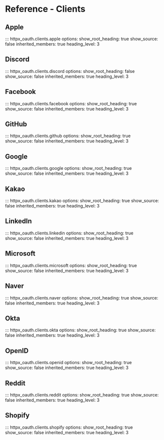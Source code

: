 # Reference - Clients

## Apple

::: httpx_oauth.clients.apple
    options:
      show_root_heading: true
      show_source: false
      inherited_members: true
      heading_level: 3

## Discord

::: httpx_oauth.clients.discord
    options:
      show_root_heading: false
      show_source: false
      inherited_members: true
      heading_level: 3

## Facebook

::: httpx_oauth.clients.facebook
    options:
      show_root_heading: true
      show_source: false
      inherited_members: true
      heading_level: 3

## GitHub

::: httpx_oauth.clients.github
    options:
      show_root_heading: true
      show_source: false
      inherited_members: true
      heading_level: 3

## Google

::: httpx_oauth.clients.google
    options:
      show_root_heading: true
      show_source: false
      inherited_members: true
      heading_level: 3

## Kakao

::: httpx_oauth.clients.kakao
    options:
      show_root_heading: true
      show_source: false
      inherited_members: true
      heading_level: 3

## LinkedIn

::: httpx_oauth.clients.linkedin
    options:
      show_root_heading: true
      show_source: false
      inherited_members: true
      heading_level: 3

## Microsoft

::: httpx_oauth.clients.microsoft
    options:
      show_root_heading: true
      show_source: false
      inherited_members: true
      heading_level: 3

## Naver

::: httpx_oauth.clients.naver
    options:
      show_root_heading: true
      show_source: false
      inherited_members: true
      heading_level: 3

## Okta

::: httpx_oauth.clients.okta
    options:
      show_root_heading: true
      show_source: false
      inherited_members: true
      heading_level: 3

## OpenID

::: httpx_oauth.clients.openid
    options:
      show_root_heading: true
      show_source: false
      inherited_members: true
      heading_level: 3

## Reddit

::: httpx_oauth.clients.reddit
    options:
      show_root_heading: true
      show_source: false
      inherited_members: true
      heading_level: 3

## Shopify

::: httpx_oauth.clients.shopify
    options:
      show_root_heading: true
      show_source: false
      inherited_members: true
      heading_level: 3

